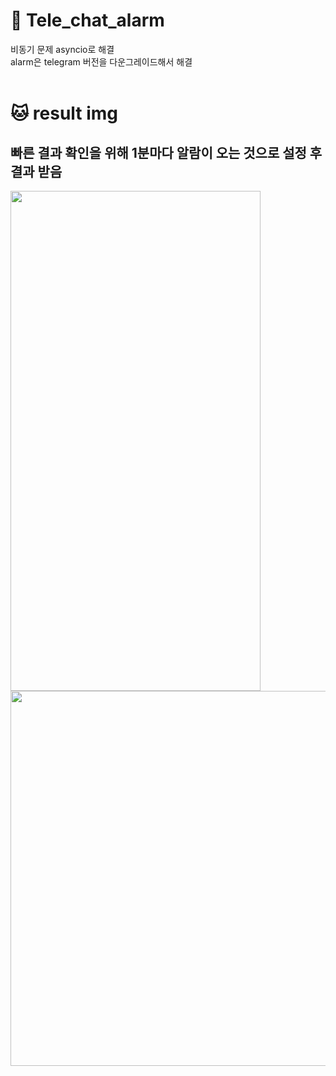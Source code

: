 # 🐶 Tele_chat_alarm
비동기 문제 asyncio로 해결<br>
alarm은 telegram 버전을 다운그레이드해서 해결
<br><br>

# 🐱 result img
## 빠른 결과 확인을 위해 1분마다 알람이 오는 것으로 설정 후 결과 받음
<img src="https://github.com/jioji0/Tele_chat_alarm/assets/86821510/5ef0b3c6-b712-44f6-9a71-bd85fa0f2aa9.png"  width="400" height="800"/>
<img src="https://github.com/jioji0/Tele_chat_alarm/assets/86821510/f18e8225-941a-4e60-8ea0-9d5bb5e7868e.png"  width="600" height="600"/>

